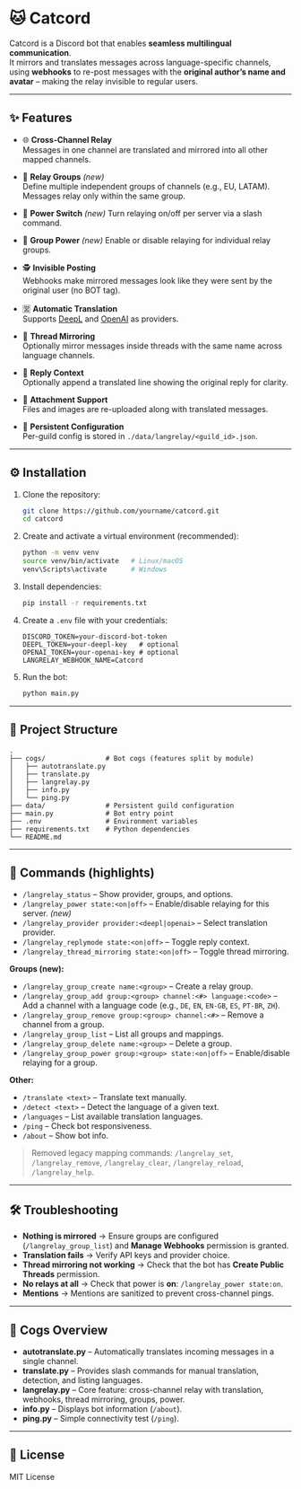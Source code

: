 # 🐱 Catcord

Catcord is a Discord bot that enables **seamless multilingual communication**.  
It mirrors and translates messages across language-specific channels, using **webhooks** to re-post messages with the **original author’s name and avatar** – making the relay invisible to regular users.

---

## ✨ Features

- 🌐 **Cross-Channel Relay**  
  Messages in one channel are translated and mirrored into all other mapped channels.

- 🧩 **Relay Groups** *(new)*  
  Define multiple independent groups of channels (e.g., EU, LATAM). Messages relay only within the same group.

- 🔌 **Power Switch** *(new)*
  Turn relaying on/off per server via a slash command.
- 🔀 **Group Power** *(new)*
  Enable or disable relaying for individual relay groups.

- 🕵️ **Invisible Posting**  
  Webhooks make mirrored messages look like they were sent by the original user (no BOT tag).

- 🈺 **Automatic Translation**  
  Supports [DeepL](https://www.deepl.com/) and [OpenAI](https://platform.openai.com/) as providers.

- 🧵 **Thread Mirroring**  
  Optionally mirror messages inside threads with the same name across language channels.

- 💬 **Reply Context**  
  Optionally append a translated line showing the original reply for clarity.

- 📎 **Attachment Support**  
  Files and images are re-uploaded along with translated messages.

- 💾 **Persistent Configuration**  
  Per-guild config is stored in `./data/langrelay/<guild_id>.json`.

---

## ⚙️ Installation

1. Clone the repository:
   ```bash
   git clone https://github.com/yourname/catcord.git
   cd catcord
   ```

2. Create and activate a virtual environment (recommended):
   ```bash
   python -m venv venv
   source venv/bin/activate   # Linux/macOS
   venv\Scripts\activate      # Windows
   ```

3. Install dependencies:
   ```bash
   pip install -r requirements.txt
   ```

4. Create a `.env` file with your credentials:
   ```env
   DISCORD_TOKEN=your-discord-bot-token
   DEEPL_TOKEN=your-deepl-key   # optional
   OPENAI_TOKEN=your-openai-key # optional
   LANGRELAY_WEBHOOK_NAME=Catcord
   ```

5. Run the bot:
   ```bash
   python main.py
   ```

---

## 📂 Project Structure

```
.
├── cogs/               # Bot cogs (features split by module)
│   ├── autotranslate.py
│   ├── translate.py
│   ├── langrelay.py
│   ├── info.py
│   └── ping.py
├── data/               # Persistent guild configuration
├── main.py             # Bot entry point
├── .env                # Environment variables
├── requirements.txt    # Python dependencies
└── README.md
```

---

## 🔧 Commands (highlights)

- `/langrelay_status` – Show provider, groups, and options.  
- `/langrelay_power state:<on|off>` – Enable/disable relaying for this server.  *(new)*  
- `/langrelay_provider provider:<deepl|openai>` – Select translation provider.  
- `/langrelay_replymode state:<on|off>` – Toggle reply context.  
- `/langrelay_thread_mirroring state:<on|off>` – Toggle thread mirroring.  

**Groups (new):**
- `/langrelay_group_create name:<group>` – Create a relay group.  
- `/langrelay_group_add group:<group> channel:<#> language:<code>` – Add a channel with a language code (e.g., `DE`, `EN`, `EN-GB`, `ES`, `PT-BR`, `ZH`).  
- `/langrelay_group_remove group:<group> channel:<#>` – Remove a channel from a group.
- `/langrelay_group_list` – List all groups and mappings.
- `/langrelay_group_delete name:<group>` – Delete a group.
- `/langrelay_group_power group:<group> state:<on|off>` – Enable/disable relaying for a group.

**Other:**
- `/translate <text>` – Translate text manually.  
- `/detect <text>` – Detect the language of a given text.  
- `/languages` – List available translation languages.  
- `/ping` – Check bot responsiveness.  
- `/about` – Show bot info.

> Removed legacy mapping commands: `/langrelay_set`, `/langrelay_remove`, `/langrelay_clear`, `/langrelay_reload`, `/langrelay_help`.

---

## 🛠️ Troubleshooting

- **Nothing is mirrored** → Ensure groups are configured (`/langrelay_group_list`) and **Manage Webhooks** permission is granted.  
- **Translation fails** → Verify API keys and provider choice.  
- **Thread mirroring not working** → Check that the bot has **Create Public Threads** permission.  
- **No relays at all** → Check that power is **on**: `/langrelay_power state:on`.  
- **Mentions** → Mentions are sanitized to prevent cross-channel pings.  

---

## 📖 Cogs Overview

- **autotranslate.py** – Automatically translates incoming messages in a single channel.  
- **translate.py** – Provides slash commands for manual translation, detection, and listing languages.  
- **langrelay.py** – Core feature: cross-channel relay with translation, webhooks, thread mirroring, groups, power.  
- **info.py** – Displays bot information (`/about`).  
- **ping.py** – Simple connectivity test (`/ping`).  

---

## 📄 License

MIT License
